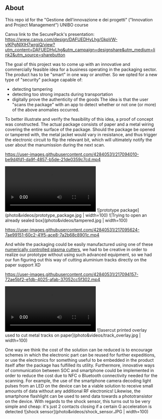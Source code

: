 ## About

This repo id for the "Gestione dell'innovazione e dei progetti" ("Innovation and Project Management") UNIBO course

Canva link to the SecurePack's presentation:
https://www.canva.com/design/DAFUEDHyLhg/GkpVW-ylKPgNlXIH7wrgjQ/view?utm_content=DAFUEDHyLhg&utm_campaign=designshare&utm_medium=link2&utm_source=sharebutton

The goal of this project was to come up with an innovative and commercially feasible idea for a business operating in the packaging sector. The product has to be "smart" in one way or another. So we opted for a new type of "security" package capable of:
- detecting tampering
- detecting too strong impacts during transportation
- digitally prove the authenticity of the goods
The idea is that the user "scans the package" with an app to detect whether or not one (or more) of the above anomalies occurred.

To better illustrate and verify the feasibility of this idea, a proof of concept was constructed. The actual package consists of paper and a metal wiring covering the entire surface of the package. Should the package be opened or tampered with, the metal jacket would vary in resistance, and thus trigger the electronic circuit to flip the relevant bit, which will ultimately notify the user about the manumission during the next scan.

https://user-images.githubusercontent.com/42840531/217094010-be9d4fd1-da9f-4857-b5de-21de0359c7cd.mp4

![demonstration video](photo&videos/demonstration_video.mp4)
![prototype package](photo&videos/prototype_package.jpg | width=100)
![Trying to open an already sealed box](photo&videos/tampered.jpg | width=100)

https://user-images.githubusercontent.com/42840531/217095624-7ae99151-60c2-41f5-ace8-7a2b68c8901c.mp4

And while the packaging could be easily manufactured using one of these [numerically controlled plasma cutters](https://www.google.com/search?q=numerically+controlled+plasma+cutter), we had to be creative in order to realize our prototype without using such advanced equipment, so we had our fun figuring out this way of cutting aluminium tracks directly on the paper support XD

https://user-images.githubusercontent.com/42840531/217094157-72ae5bf2-e1db-4025-afab-37052cc5f302.mp4

![cutting metal tracks](photo&videos/cutting_metal_tracks.mp4)
![lasercut printed overlay used to cut metal tracks on paper](photo&videos/track_overlay.jpg | width=100)

One way we think the cost of the solution can be reduced is to encourage schemes in which the electronic part can be reused for further expeditions, or use the electronics for something useful to be embedded in the product itself after the package has fulfilled its utility. Furthermore, innovative ways of communication between SOC and smartphone could be implemented in order to reduce the cost due to NFC o Bluetooth connectivity needed for the scanning. For example, the use of the smartphone camera decoding light pulses from an LED on the device can be a viable solution to receive small amounts of data without any additional RF electronics! Likewise, the smartphone flashlight can be used to send data towards a phototransistor on the device.
With regards to the shock sensor, this turns out to be very simple and cheap: it's just 2 contacts closing if a certain G acceleration is detected
![shock sensor](photo&videos/shock_sensor.JPG | width=100)
